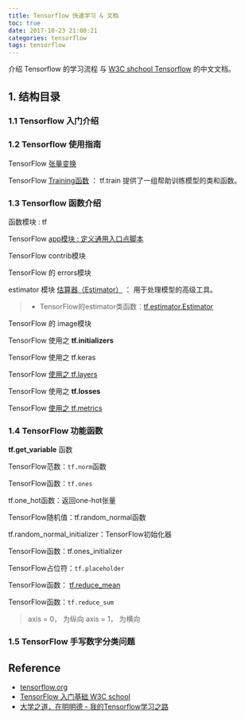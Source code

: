 ```yaml
---
title: Tensorflow 快速学习 & 文档
toc: true
date: 2017-10-23 21:00:21
categories: tensorflow
tags: tensorflow
---
```


介绍 Tensorflow 的学习流程 与 [W3C shchool Tensorflow][2] 的中文文档。

<!-- more -->

## 1. 结构目录

### 1.1 Tensorflow 入门介绍

### 1.2 Tensorflow 使用指南

TensorFlow [张量变换](https://www.w3cschool.cn/tensorflow_python/tensorflow_python-85v22c69.html)

TensorFlow [Training函数](https://www.w3cschool.cn/tensorflow_python/tensorflow_python-y6p82c6e.html) ： tf.train 提供了一组帮助训练模型的类和函数。

### 1.3 Tensorflow 函数介绍

函数模块 : tf

TensorFlow [app模块 : 定义通用入口点脚本](https://www.w3cschool.cn/tensorflow_python/tensorflow_python-58lx2coj.html)

TensorFlow contrib模块

TensorFlow 的 errors模块

estimator 模块 [估算器（Estimator）](https://www.w3cschool.cn/tensorflow_python/tensorflow_python-xp3r2dl5.html) ： 用于处理模型的高级工具。

> - TensorFlow的estimator类函数：[tf.estimator.Estimator](https://www.w3cschool.cn/tensorflow_python/tensorflow_python-hd9a2oyb.html)

TensorFlow 的 image模块

TensorFlow 使用之 **tf.initializers**

TensorFlow 使用之 tf.keras

TensorFlow [使用之 tf.layers](https://www.w3cschool.cn/tensorflow_python/tensorflow_python-59ay2s9i.html)

TensorFlow 使用之 **tf.losses**

TensorFlow [使用之 tf.metrics](https://www.w3cschool.cn/tensorflow_python/tensorflow_python-ke8y2yhg.html)

### 1.4 TensorFlow 功能函数

**tf.get_variable** 函数

TensorFlow范数：`tf.norm`函数

TensorFlow函数：`tf.ones`

tf.one_hot函数：返回one-hot张量

TensorFlow随机值：tf.random_normal函数

tf.random_normal_initializer：TensorFlow初始化器

TensorFlow函数：tf.ones_initializer

TensorFlow占位符：`tf.placeholder`

TensorFlow函数： [tf.reduce_mean](https://www.w3cschool.cn/tensorflow_python/tensorflow_python-hckq2htb.html)

TensorFlow函数：`tf.reduce_sum`

> axis = 0， 为纵向
> axis = 1， 为横向

### 1.5 TensorFlow 手写数字分类问题


[0]: /2018/10/04/tensorflow-doc/
[1p]: /2018/01/22/tensorflow-1-1-why/
[2p]: https://blog.csdn.net/mzpmzk/article/details/78636127
[3p]: https://blog.csdn.net/mzpmzk/article/details/78636137

## Reference

- [tensorflow.org][1]
- [TensorFlow 入门基础 W3C school][2]
- [大学之道，在明明德 - 我的Tensorflow学习之路][3]

[1]: https://www.tensorflow.org/
[2]: https://www.w3cschool.cn/tensorflow_python/tensorflow_python-bm7y28si.html
[3]: https://blog.csdn.net/jerr__y/article/category/6747409
